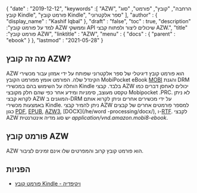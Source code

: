 {
  "date" : "2019-12-12",
  "keywords" :[ "AZW", "הרחבה", "קובץ", "פורמט", "סוג קובץ Kindle", "פורמט קובץ Kindle", "ספר אלקטרוני" ],
  "author" : {
    "display_name" : "Kashif Iqbal"
},
  "draft" : "false",
  "toc" : true,
  "description" :"למד על פורמט קובץ AZW וממשקי API שיכולים ליצור ולפתוח קבצי AZW.",
  "title" :"פורמט קובץ AZW",
  "linktitle" : "AZW",
  "menu" : {
    "docs" : {
      "parent" : "ebook"
}
},
  "lastmod" : "2021-05-28"
}

## מה זה קובץ AZW?

AZW הוא פורמט קובץ דיגיטלי של ספר אלקטרוני שפותח על ידי אמזון עבור מכשירי הקינדל שלה. הפורמט אומץ מפורמט הקובץ MobiPocket eBook [MOBI](/he/ebook/mobi/) והגנת DRM הוחלה על השימוש בהם במכשירי Kindle בלבד. קבצי AZW יכולים לאחסן דברים כמו טקסט מעוצב, סימניות ומידע אחר כפי שהם חלק מקובצי Mobipocket .PRC. לא ניתן לקרוא קבצי AZW המוגנים ב-DRM על ידי מכשירים אחרים וניתן לקרוא אותם באמצעות מכשירי Kindle. ניתן להמיר קבצי AZW למספר פורמטים אחרים של קבצים כגון [PDF](/he/pdf/), [EPUB](/he/ebook/epub/), [AZW3](/he/ebook/azw3/), [DOCX](/he/word -processing/docx/), ו-[RTF](/he/word-processing/rtf/). לקבצי AZW יש סוג מדיה אינטרנטית *application/vnd.amazon.mobi8-ebook*.

## פורמט קובץ AZW

AZW הוא פורמט קובץ קרוב והמפרטים שלו אינם זמינים לציבור.

## הפניות ##

* [פורמט קובץ Kindle - ויקיפדיה](https://en.wikipedia.org/wiki/Kindle_File_Format)

